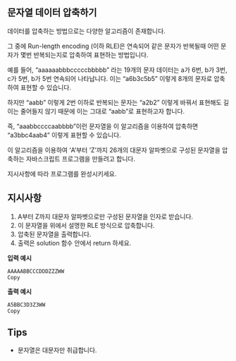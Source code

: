 
## **문자열 데이터 압축하기**

데이터를 압축하는 방법으로는 다양한 알고리즘이 존재합니다.

그 중에 Run-length encoding (이하 RLE)은 연속되어 같은 문자가 반복될때 어떤 문자가 몇번 반복되는지로 압축하여 표현하는 방법입니다.

예를 들어, “aaaaaabbbcccccbbbbb” 라는 19개의 문자 데이터는 a가 6번, b가 3번, c가 5번, b가 5번 연속되어 나타납니다. 이는 “a6b3c5b5” 이렇게 8개의 문자로 압축하여 표현할 수 있습니다.

하지만 “aabb” 이렇게 2번 이하로 반복되는 문자는 “a2b2” 이렇게 바꿔서 표현해도 길이는 줄어들지 않기 때문에 이는 그대로 “aabb”로 표현하고자 합니다.

즉, “aaabbccccaabbbb”이런 문자열을 이 알고리즘을 이용하여 압축하면 “a3bbc4aab4” 이렇게 표현할 수 있습니다.

이 알고리즘을 이용하여 ‘A’부터 ‘Z’까지 26개의 대문자 알파벳으로 구성된 문자열을 압축하는 자바스크립트 프로그램을 만들려고 합니다.

지시사항에 따라 프로그램를 완성시키세요.

## **지시사항**

1. A부터 Z까지 대문자 알파벳으로만 구성된 문자열을 인자로 받습니다.
2. 이 문자열을 위에서 설명한 RLE 방식으로 압축합니다.
3. 압축된 문자열을 출력합니다.
4. 출력은 solution 함수 안에서 return 하세요.

**입력 예시**

```
AAAAABBCCCDDDZZZWW
Copy
```

**출력 예시**

```
A5BBC3D3Z3WW
Copy
```

## **Tips**

- 문자열은 대문자만 취급합니다.
